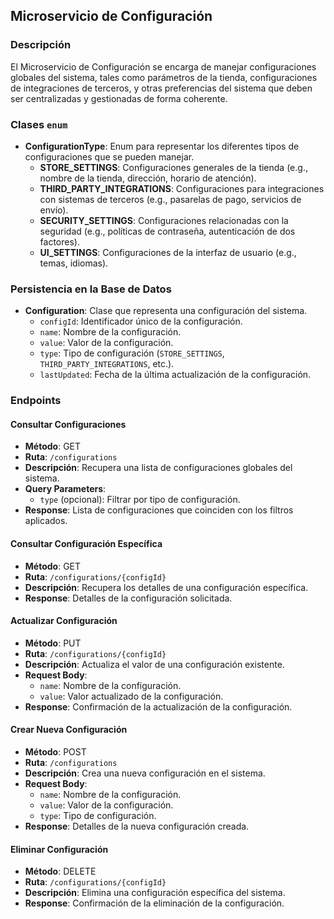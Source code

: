## Microservicio de Configuración

### Descripción
El Microservicio de Configuración se encarga de manejar configuraciones globales del sistema, tales como parámetros de la tienda, configuraciones de integraciones de terceros, y otras preferencias del sistema que deben ser centralizadas y gestionadas de forma coherente.

### Clases `enum`
- **ConfigurationType**: Enum para representar los diferentes tipos de configuraciones que se pueden manejar.
  - **STORE_SETTINGS**: Configuraciones generales de la tienda (e.g., nombre de la tienda, dirección, horario de atención).
  - **THIRD_PARTY_INTEGRATIONS**: Configuraciones para integraciones con sistemas de terceros (e.g., pasarelas de pago, servicios de envío).
  - **SECURITY_SETTINGS**: Configuraciones relacionadas con la seguridad (e.g., políticas de contraseña, autenticación de dos factores).
  - **UI_SETTINGS**: Configuraciones de la interfaz de usuario (e.g., temas, idiomas).

### Persistencia en la Base de Datos
- **Configuration**: Clase que representa una configuración del sistema.
  - `configId`: Identificador único de la configuración.
  - `name`: Nombre de la configuración.
  - `value`: Valor de la configuración.
  - `type`: Tipo de configuración (`STORE_SETTINGS`, `THIRD_PARTY_INTEGRATIONS`, etc.).
  - `lastUpdated`: Fecha de la última actualización de la configuración.

### Endpoints

#### Consultar Configuraciones
- **Método**: GET
- **Ruta**: `/configurations`
- **Descripción**: Recupera una lista de configuraciones globales del sistema.
- **Query Parameters**:
  - `type` (opcional): Filtrar por tipo de configuración.
- **Response**: Lista de configuraciones que coinciden con los filtros aplicados.

#### Consultar Configuración Específica
- **Método**: GET
- **Ruta**: `/configurations/{configId}`
- **Descripción**: Recupera los detalles de una configuración específica.
- **Response**: Detalles de la configuración solicitada.

#### Actualizar Configuración
- **Método**: PUT
- **Ruta**: `/configurations/{configId}`
- **Descripción**: Actualiza el valor de una configuración existente.
- **Request Body**: 
  - `name`: Nombre de la configuración.
  - `value`: Valor actualizado de la configuración.
- **Response**: Confirmación de la actualización de la configuración.

#### Crear Nueva Configuración
- **Método**: POST
- **Ruta**: `/configurations`
- **Descripción**: Crea una nueva configuración en el sistema.
- **Request Body**:
  - `name`: Nombre de la configuración.
  - `value`: Valor de la configuración.
  - `type`: Tipo de configuración.
- **Response**: Detalles de la nueva configuración creada.

#### Eliminar Configuración
- **Método**: DELETE
- **Ruta**: `/configurations/{configId}`
- **Descripción**: Elimina una configuración específica del sistema.
- **Response**: Confirmación de la eliminación de la configuración.

